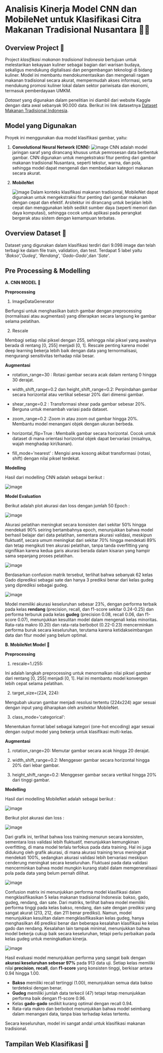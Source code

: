 # Analisis Kinerja Model CNN dan MobileNet untuk Klasifikasi Citra Makanan Tradisional Nusantara 🥘🎉

## Overview Project 🌻
Project *klasifikasi makanan tradisional Indonesia* bertujuan untuk melestarikan kekayaan kuliner sebagai bagian dari warisan budaya, sekaligus mendukung digitalisasi dan pengembangan teknologi di bidang kuliner. Model ini membantu mendokumentasikan dan mengenali ragam makanan tradisional secara akurat, mempermudah akses informasi, serta mendukung promosi kuliner lokal dalam sektor pariwisata dan ekonomi, termasuk pemberdayaan UMKM. 

*Dataset* yang digunakan dalam penelitian ini diambil dari website Kaggle dengan data awal sebanyak 90.000 data. Berikut ini link datasetnya [Dataset Makanan Tradisional Indonesia](https://www.kaggle.com/datasets/theresalusiana/indonesian-food).

## Model yang Digunakan

Proyek ini menggunakan dua model klasifikasi gambar, yaitu:

1. **Convolutional Neural Network (CNN):**
   ![image](https://github.com/user-attachments/assets/47a74a46-3276-4654-83cf-8d01a579e236)
   CNN adalah model jaringan saraf yang dirancang khusus untuk pemrosesan data berbentuk gambar. CNN digunakan untuk mengekstraksi fitur penting dari gambar makanan tradisional Nusantara, seperti tekstur, warna, dan pola, sehingga model dapat mengenali dan membedakan kategori makanan secara akurat.

2. **MobileNet**
   
   ![image](https://github.com/user-attachments/assets/dab24000-35eb-469e-8849-eb063d9b50f7)
   Dalam konteks klasifikasi makanan tradisional, MobileNet dapat digunakan untuk mengekstraksi fitur penting dari gambar makanan dengan cepat dan efektif. Arsitektur ini dirancang untuk berjalan lebih cepat dan menggunakan lebih sedikit sumber daya (seperti memori dan daya komputasi), sehingga cocok untuk aplikasi pada perangkat bergerak atau sistem dengan kemampuan terbatas.

## Overview Dataset 🌻
Dataset yang digunakan dalam klasifikasi terdiri dari 9.098 image dan telah terbagi ke dalam file train, validation, dan test. Terdapat 5 label yaitu '_Bakso_','_Gudeg_', '_Rendang_', '_Gado-Gado_',dan '_Sate_'.

## Pre Processing & Modelling 
**A. CNN MODEL** 📌

**Preprocessing**
1. ImageDataGenerator
   
Berfungsi untuk menghasilkan batch gambar dengan preprocessing (normalisasi atau augmentasi) yang diterapkan secara langsung ke gambar selama pelatihan.

2. Rescale

Membagi setiap nilai piksel dengan 255, sehingga nilai piksel yang awalnya berada di rentang [0, 255] menjadi [0, 1]. Rescale penting karena model deep learning bekerja lebih baik dengan data yang ternormalisasi, mengurangi sensitivitas terhadap nilai besar.

**Augmentasi** 

- rotation_range=30      : Rotasi gambar secara acak dalam rentang 0 hingga 30 derajat.

- width_shift_range=0.2 dan height_shift_range=0.2: Perpindahan gambar secara horizontal atau vertikal sebesar 20% dari dimensi gambar.

- shear_range=0.2         : Transformasi shear pada gambar sebesar 20%.
Berguna untuk menambah variasi pada dataset.

- zoom_range=0.2            :Zoom in atau zoom out gambar hingga 20%.
Membantu model menangani objek dengan ukuran berbeda.

- horizontal_flip=True      : Membalik gambar secara horizontal.
Cocok untuk dataset di mana orientasi horizontal objek dapat bervariasi (misalnya, wajah menghadap kiri/kanan).

- fill_mode='nearest'         : Mengisi area kosong akibat transformasi (rotasi, shift) dengan nilai piksel terdekat.

 **Modelling**
 
 Hasil dari modelling CNN adalah sebagai berikut :
 
 ![image](https://github.com/user-attachments/assets/b357cc69-266f-42f9-a0a4-7468b97a3254)


**Model Evaluation**

Berikut adalah plot akurasi dan loss dengan jumlah 50 Epoch : 

![image](https://github.com/user-attachments/assets/4dc1baec-29c1-4cc8-a22a-bad7c95c9f3d)


Akurasi pelatihan meningkat secara konsisten dari sekitar 50% hingga mendekati 90% seiring bertambahnya epoch, menunjukkan bahwa model berhasil belajar dari data pelatihan, sementara akurasi validasi, meskipun fluktuatif, secara umum meningkat dari sekitar 70% hingga mendekati 89% dan tetap mengikuti tren akurasi pelatihan, tanpa tanda overfitting yang signifikan karena kedua garis akurasi berada dalam kisaran yang hampir sama sepanjang proses pelatihan.


![image](https://github.com/user-attachments/assets/99a95c17-2847-44d4-bc33-283b17f7429e)


Berdasarkan confusion matrik tersebut, terlihat bahwa sebanyak 62 kelas Gado diprediksi sebagai sate dan hanya 3 prediksi benar dari kelas gudeg yang diprediksi sebagai gudeg.

![image](https://github.com/user-attachments/assets/7e42b5f8-0e6c-4208-b5fb-c5f573aa2938)


Model memiliki akurasi keseluruhan sebesar 23%, dengan performa terbaik pada kelas **rendang** (precision, recall, dan f1-score sekitar 0.24-0.25) dan performa terburuk pada kelas **gudeg** (precision 0.08, recall 0.06, dan f1-score 0.07), menunjukkan kesulitan model dalam mengenali kelas minoritas. Rata-rata makro (0.20) dan rata-rata berbobot (0.22-0.23) mencerminkan performa buruk secara keseluruhan, terutama karena ketidakseimbangan data dan fitur model yang belum optimal.


**B. MobileNet Model** 📌

**Preprocessing**

1. rescale=1./255:
   
Ini adalah langkah preprocessing untuk menormalkan nilai piksel gambar dari rentang [0, 255] menjadi [0, 1]. Hal ini membantu model konvergen lebih cepat selama pelatihan.

2. target_size=(224, 224):
   
Mengubah ukuran gambar menjadi resolusi tertentu (224x224) agar sesuai dengan input yang diharapkan oleh arsitektur MobileNet.

3. class_mode='categorical':
   
Menentukan format label sebagai kategori (one-hot encoding) agar sesuai dengan output model yang bekerja untuk klasifikasi multi-kelas.

**Augmentasi**

1. rotation_range=20:
Memutar gambar secara acak hingga 20 derajat.

2. width_shift_range=0.2:
Menggeser gambar secara horizontal hingga 20% dari lebar gambar.

4. height_shift_range=0.2:
Menggeser gambar secara vertikal hingga 20% dari tinggi gambar.

**Modelling**

 Hasil dari modelling MobileNet adalah sebagai berikut :

 ![image](https://github.com/user-attachments/assets/5c5fb7a6-4226-47c2-98a8-f1af1eb5fec9)


Berikut plot akurasi dan loss : 

![image](https://github.com/user-attachments/assets/b7b77cf9-0def-4be7-b967-80dc35ccf4e2)


Dari grafik ini, terlihat bahwa loss training menurun secara konsisten, sementara loss validasi lebih fluktuatif, menunjukkan kemungkinan overfitting, di mana model terlalu terfokus pada data training. Hal ini juga didukung oleh grafik akurasi, di mana akurasi training terus meningkat mendekati 100%, sedangkan akurasi validasi lebih bervariasi meskipun cenderung meningkat secara keseluruhan. Fluktuasi pada data validasi mencerminkan bahwa model mungkin kurang stabil dalam memgeneralisasi pola pada data yang belum pernah dilihat.


![image](https://github.com/user-attachments/assets/4d62ef48-c91e-42c9-9c9f-4113ffa3697f)


Confusion matrix ini menunjukkan performa model klasifikasi dalam mengklasifikasikan 5 kelas makanan tradisional Indonesia: bakso, gado, gudeg, rendang, dan sate. Dari matriks, terlihat bahwa model memiliki performa tinggi pada kelas bakso, rendang, dan sate dengan prediksi yang sangat akurat (213, 212, dan 211 benar prediksi). Namun, model menunjukkan kesulitan dalam mengklasifikasikan kelas gudeg, hanya menghasilkan 46 prediksi benar dan beberapa kesalahan klasifikasi ke kelas gado dan rendang. Kesalahan lain tampak minimal, menunjukkan bahwa model bekerja cukup baik secara keseluruhan, tetapi perlu perbaikan pada kelas gudeg untuk meningkatkan kinerja.


![image](https://github.com/user-attachments/assets/a6d43cfd-0080-41e0-9aa5-5f5f5be50ae2)

Hasil evaluasi model menunjukkan performa yang sangat baik dengan **akurasi keseluruhan sebesar 97%** pada 913 data uji. Setiap kelas memiliki nilai **precision**, **recall**, dan **f1-score** yang konsisten tinggi, berkisar antara 0.94 hingga 1.00. 

- **Bakso** memiliki recall tertinggi (1.00), menunjukkan semua data bakso terdeteksi dengan benar.  
- **Gudeg** memiliki jumlah data terkecil (47) tetapi tetap menunjukkan performa baik dengan f1-score 0.96.  
- Kelas **gado-gado** sedikit kurang optimal dengan recall 0.94.  
- Rata-rata makro dan berbobot menunjukkan bahwa model seimbang dalam menangani data, tanpa bias terhadap kelas tertentu.

Secara keseluruhan, model ini sangat andal untuk klasifikasi makanan tradisional.

## Tampilan Web Klasifikasi 🌻














 



